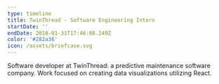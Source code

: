 ```yaml
---
type: timeline
title: TwinThread - Software Engineering Intern
startDate: ''
endDate: 2018-01-31T17:46:08.249Z
color: '#282a36'
icon: /assets/briefcase.svg
---
```

Software developer at TwinThread: a predictive maintenance software company. Work focused on creating data visualizations utilizing React.